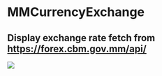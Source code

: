 # MMCurrencyExchange

## Display exchange rate fetch from https://forex.cbm.gov.mm/api/

![](art/exchange_list_page.png)
